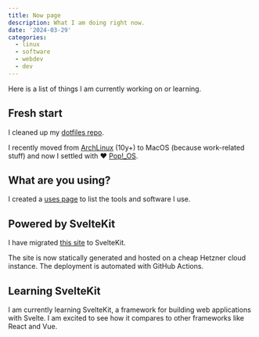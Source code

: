 ```yaml
---
title: Now page
description: What I am doing right now.
date: '2024-03-29'
categories:
  - linux
  - software
  - webdev
  - dev
---
```


Here is a list of things I am currently working on or learning.

## Fresh start

I cleaned up my [dotfiles repo](https://github.com/gorillamoe/dotfiles).

I recently moved from [ArchLinux](https://www.archlinux.org) (10y+)
to MacOS (because work-related stuff) and now I settled with ❤️
[Pop!\_OS](https://pop.system76.com/).

## What are you using?

I created a [uses page](/uses) to list the tools and software I use.

## Powered by SvelteKit

I have migrated [this site](/) to SvelteKit.

The site is now statically generated and hosted on a cheap Hetzner cloud instance.
The deployment is automated with GitHub Actions.

## Learning SvelteKit

I am currently learning SvelteKit,
a framework for building web applications with Svelte.
I am excited to see how it compares to other frameworks like React and Vue.
